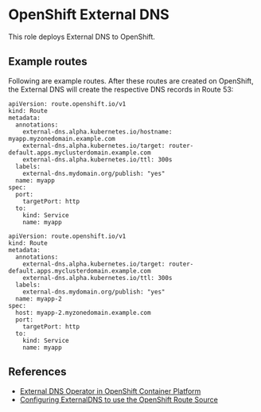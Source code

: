 # OpenShift External DNS

This role deploys External DNS to OpenShift.

## Example routes

Following are example routes.  After these routes are created on OpenShift, the External DNS will create the respective DNS records in Route 53:

```
apiVersion: route.openshift.io/v1
kind: Route
metadata:
  annotations:
    external-dns.alpha.kubernetes.io/hostname: myapp.myzonedomain.example.com
    external-dns.alpha.kubernetes.io/target: router-default.apps.myclusterdomain.example.com
    external-dns.alpha.kubernetes.io/ttl: 300s
  labels:
    external-dns.mydomain.org/publish: "yes"
  name: myapp
spec:
  port:
    targetPort: http
  to:
    kind: Service
    name: myapp
```

```
apiVersion: route.openshift.io/v1
kind: Route
metadata:
  annotations:
    external-dns.alpha.kubernetes.io/target: router-default.apps.myclusterdomain.example.com
    external-dns.alpha.kubernetes.io/ttl: 300s
  labels:
    external-dns.mydomain.org/publish: "yes"
  name: myapp-2
spec:
  host: myapp-2.myzonedomain.example.com
  port:
    targetPort: http
  to:
    kind: Service
    name: myapp
```

## References

* [External DNS Operator in OpenShift Container Platform](https://docs.openshift.com/container-platform/4.10/networking/external_dns_operator/understanding-external-dns-operator.html)
* [Configuring ExternalDNS to use the OpenShift Route Source](https://github.com/kubernetes-sigs/external-dns/blob/master/docs/tutorials/openshift.md)
